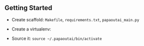 
## Getting Started

* Create scaffold: `Makefile`, `requirements.txt`, `papaoutai_main.py`

* Create a virtualenv:

* Source it: `source ~/.papaoutai/bin/activate`

